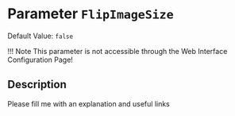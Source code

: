 # Parameter `FlipImageSize`
Default Value: `false`



!!! Note
    This parameter is not accessible through the Web Interface Configuration Page!

## Description
Please fill me with an explanation and useful links


